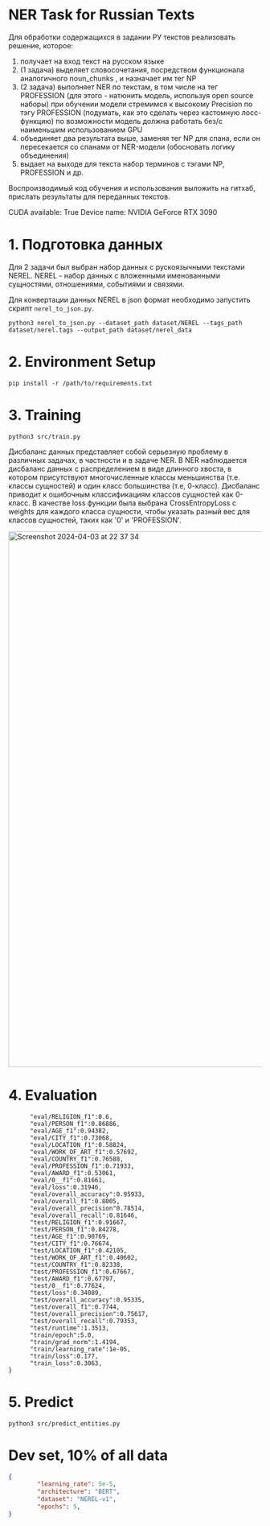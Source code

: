 # NER Task for Russian Texts

Для обработки содержащихся в задании РУ текстов реализовать решение, которое:

  1) получает на вход текст на русском языке
  2) (1 задача) выделяет словосочетания, посредством функционала аналогичного noun_chunks , и назначает им тег NP
  3) (2 задача) выполняет NER по текстам, в том числе на тег PROFESSION (для этого - натюнить модель, используя open source наборы) при обучении модели стремимся к высокому Precision по тэгу PROFESSION (подумать, как это сделать через кастомную лосс-функцию) по возможности модель должна работать без/с наименьшим использованием GPU
  4) объединяет два результата выше, заменяя тег NP для спана, если он пересекается со спанами от NER-модели (обосновать логику объединения)
  5) выдает на выходе для текста набор терминов с тэгами NP, PROFESSION и др.

Воспроизводимый код обучения и использования выложить на гитхаб, прислать результаты для переданных текстов.

CUDA available: True
Device name: NVIDIA GeForce RTX 3090

# 1. Подготовка данных
Для 2 задачи был выбран набор данных с рускоязычными текстами NEREL. NEREL - набор данных с вложенными именованными сущностями, отношениями, событиями и связями.

Для конвертации данных NEREL в json формат необходимо запустить скрипт `nerel_to_json.py`.

`python3 nerel_to_json.py --dataset_path dataset/NEREL --tags_path dataset/nerel.tags --output_path dataset/nerel_data`

# 2. Environment Setup
`pip install -r /path/to/requirements.txt`

# 3. Training
`python3 src/train.py`

Дисбаланс данных представляет собой серьезную проблему в различных задачах, в частности и в задаче NER. В NER наблюдается дисбаланс данных с распределением в виде длинного хвоста, в котором присутствуют многочисленные классы меньшинства (т.е. классы сущностей) и один класс большинства (т.е, 0-класс). Дисбаланс приводит к ошибочным классификациям классов сущностей как 0-класс. В качестве loss функции была выбрана CrossEntropyLoss с weights для каждого класса сущности, чтобы указать разный вес для классов сущностей, таких как '0' и 'PROFESSION'.

<img width="1065" alt="Screenshot 2024-04-03 at 22 37 34" src="https://github.com/janelovesprogramming/NER_NEREL/assets/35342454/215cb019-d745-4227-9ebc-3932a17116f9">

# 4. Evaluation

```json{
      "eval/RELIGION_f1":0.6,
      "eval/PERSON_f1":0.86886,
      "eval/AGE_f1":0.94382,
      "eval/CITY_f1":0.73068,
      "eval/LOCATION_f1":0.58824,
      "eval/WORK_OF_ART_f1":0.57692,
      "eval/COUNTRY_f1":0.76588,
      "eval/PROFESSION_f1":0.71933,
      "eval/AWARD_f1":0.53061,
      "eval/0__f1":0.81661,
      "eval/loss":0.31946,
      "eval/overall_accuracy":0.95933,
      "eval/overall_f1":0.8005,
      "eval/overall_precision"0.78514,
      "eval/overall_recall":0.81646,
      "test/RELIGION_f1":0.91667,
      "test/PERSON_f1":0.84278,
      "test/AGE_f1":0.90769,
      "test/CITY_f1":0.76674,
      "test/LOCATION_f1":0.42105,
      "test/WORK_OF_ART_f1":0.40602,
      "test/COUNTRY_f1":0.82338,
      "test/PROFESSION_f1":0.67667,
      "test/AWARD_f1":0.67797,
      "test/0__f1":0.77624,
      "test/loss":0.34089,
      "test/overall_accuracy":0.95335,
      "test/overall_f1":0.7744,
      "test/overall_precision":0.75617,
      "test/overall_recall":0.79353,
      "test/runtime":1.3513,
      "train/epoch":5.0,
      "train/grad_norm":1.4194,
      "train/learning_rate":1e-05,
      "train/loss":0.177,
      "train_loss":0.3063,
}
```

# 5. Predict
`python3 src/predict_entities.py`

# Dev set, 10% of all data
```json
{
        "learning_rate": 5e-5,
        "architecture": "BERT",
        "dataset": "NEREL-v1",
        "epochs": 5,
}
